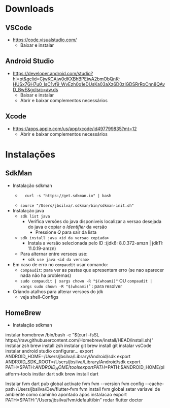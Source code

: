 
# Downloads

## VSCode
-   https://code.visualstudio.com/
    - Baixar e instalar
## Android Studio
-   https://developer.android.com/studio?hl=pt&gclid=CjwKCAjw0dKXBhBPEiwA2bmObQnK-HUSx7GH7u0_IsC1vf9_WvEzh0o1eDUsKa03aXz6D0zIGDSRrRoCnn8QAvD_BwE&gclsrc=aw.ds
    - Baixar e instalar
    - Abrir e baixar complementos necessários
## Xcode
-   https://apps.apple.com/us/app/xcode/id497799835?mt=12
    - Abrir e baixar complementos necessários

# Instalações
## SdkMan
-   Instalação sdkman
    - ```
        curl -s "https://get.sdkman.io" | bash
        ```
    - `source "/Users/jbsilva/.sdkman/bin/sdkman-init.sh"`
-   Instalação java
    -   `sdk list java`
        -   Verifica versões do java disponiveis
        localizar a versao desejada do java e copiar o *Identifier* da versão
            - Pressione *Q* para sair da lista
    -   `sdk install java <id da versao copiada>`
        - Instala a versão selecionada pelo ID :(jdk8: 8.0.372-amzn | jdk11: 11.0.19-amzn)
    -   Para alternar entre versoes use:
        - `sdk use java <id da versao>`
- Em caso de erro no `compaudit` usar comando:
    -   `compaudit`: para ver as pastas que apresentam erro (se nao aparecer nada não ha problemas)
    -   `sudo compaudit | xargs chown -R "$(whoami)"` OU `compaudit | xargs sudo chown -R "$(whoami)`" : para resolver
- Criando atalhos para alterar versoes do jdk
    - veja shell-Configs
## HomeBrew
-   Instalação sdkman

instalar homebrew
    /bin/bash -c "$(curl -fsSL https://raw.githubusercontent.com/Homebrew/install/HEAD/install.sh)"
instalar zsh
    brew install zsh
instalar git
    brew install git
instalar vsCode
instalar android studio
    configurar...
        export ANDROID_HOME=/Users/jbsilva/Library/Android/sdk
        export ANDROID_SDK_ROOT=/Users/jbsilva/Library/Android/sdk
        export PATH=$PATH:$ANDROID_HOME/tools
        export PATH=$PATH:$ANDROID_HOME/platform-tools
instlar dart sdk
    brew install dart

Instalar fvm
    dart pub global activate fvm
    fvm --version
    fvm config --cache-path /Users/jbsilva/Dev/flutter-fvm
    fvm install <versao>
    fvm global <versao>
        setar variavel de ambiente como caminho apontado apos instalacao
        export PATH=$PATH:"/Users/jbsilva/fvm/default/bin"
    rodar flutter doctor

